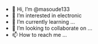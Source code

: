- 👋 Hi, I’m @masoude133
- 👀 I’m interested in electronic
- 🌱 I’m currently learning ...
- 💞️ I’m looking to collaborate on ...
- 📫 How to reach me ...

<!---
masoude133/masoude133 is a ✨ special ✨ repository because its `README.md` (this file) appears on your GitHub profile.
You can click the Preview link to take a look at your changes.
--->
